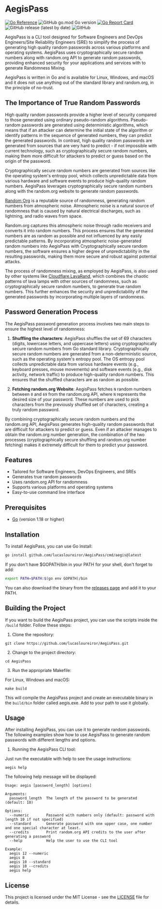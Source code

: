 # AegisPass

[![Go Reference](https://pkg.go.dev/badge/github.com/lucasloureiror/AegisPass/cmd/aegis.svg)](https://pkg.go.dev/github.com/lucasloureiror/AegisPass/cmd/aegis)
![GitHub go.mod Go version](https://img.shields.io/github/go-mod/go-version/lucasloureiror/AegisPass?style=flat-square)
[![Go Report Card](https://goreportcard.com/badge/github.com/lucasloureiror/AegisPass)](https://goreportcard.com/report/github.com/lucasloureiror/AegisPass)
![GitHub release (latest by date)](https://img.shields.io/github/v/release/lucasloureiror/AegisPass?style=flat-square)
![GitHub](https://img.shields.io/github/license/lucasloureiror/AegisPass)


AegisPass is a CLI tool designed for Software Engineers and DevOps Engineers/Site Reliability Engineers (SRE) to simplify the process of generating high quality random passwords across various platforms and operating systems. AegisPass uses cryptographically secure random numbers along with random.org API to generate random passwords, providing enhanced security for your applications and services with to generate Randomness Mixing.

AegisPass is written in Go and is available for Linux, Windows, and macOS and it does not use anything out of the standard library and random.org, in the principle of no-trust.

## The Importance of True Random Passwords

High quality random passwords provide a higher level of security compared to those generated using ordinary pseudo-random algorithms. Pseudo-random passwords are generated using deterministic algorithms, which means that if an attacker can determine the initial state of the algorithm or identify patterns in the sequence of generated numbers, they can predict the generated passwords. In contrast, high quality random passwords are generated from sources that are very hard to predict - if not impossible with current technology, such as cryptographically secure random numbers, making them more difficult for attackers to predict or guess based on the origin of the password.

Cryptographically secure random numbers are generated from sources like the operating system's entropy pool, which collects unpredictable data from various hardware and software events to produce high-quality random numbers. AegisPass leverages cryptographically secure random numbers along with the random.org website to generate random passwords.

[Random Org](https://www.random.org/) is a reputable source of randomness, generating random numbers from atmospheric noise. Atmospheric noise is a natural source of randomness that is caused by natural electrical discharges, such as lightning, and radio waves from space. 

Random.org captures this atmospheric noise through radio receivers and converts it into random numbers. This process ensures that the generated numbers are as random as possible and not influenced by any easily predictable patterns. By incorporating atmospheric noise-generated random numbers into AegisPass with Cryptographically secure random numbers, the software ensures a higher degree of unpredictability in the resulting passwords, making them more secure and robust against potential attacks.

The process of randomness mixing, as employed by AegisPass, is also used by other systems like [Cloudflare LavaRand](https://blog.cloudflare.com/lavarand-in-production-the-nitty-gritty-technical-details/), which combines the chaotic patterns of lava lamps with other sources of randomness, such as cryptographically secure random numbers, to generate true random numbers. This further enhances the security and unpredictability of the generated passwords by incorporating multiple layers of randomness.

## Password Generation Process

The AegisPass password generation process involves two main steps to ensure the highest level of randomness:

1. **Shuffling the characters**: AegisPass shuffles the set of 69 characters (digits, lowercase letters, and uppercase letters) using cryptographically secure random numbers from Go standard library. Cryptographically secure random numbers are generated from a non-deterministic source, such as the operating system's entropy pool. The OS entropy pool collects unpredictable data from various hardware events (e.g., keyboard presses, mouse movements) and software events (e.g., disk activity, network traffic) to produce high-quality random numbers. This ensures that the shuffled characters are as random as possible.

2. **Fetching random.org Website**: AegisPass fetches `N` random numbers between `0` and `69` from the random.org API, where `N` represents the desired size of your password. These numbers are used to pick characters from the previously shuffled set of characters, creating a truly random password.

By combining cryptographically secure random numbers and the random.org API, AegisPass generates high-quality random passwords that are difficult for attackers to predict or guess. Even if an attacker manages to obtain the random.org number generation, the combination of the two processes (cryptographically secure shuffling and random.org number fetching) makes it extremely difficult for them to predict your password.

## Features

- Tailored for Software Engineers, DevOps Engineers, and SREs
- Generates true random passwords
- Uses random.org API for randomness
- Supports various platforms and operating systems
- Easy-to-use command line interface

## Prerequisites

- [Go](https://golang.org/doc/install) (version 1.18 or higher)

## Installation

To install AegisPass, you can use Go Install:
  
  ```bash
  go install github.com/lucasloureiror/AegisPass/cmd/aegis@latest
  ```

If you don't have $GOPATH/bin in your PATH for your shell, don't forget to add:

  ```bash
  export PATH=$PATH:$(go env GOPATH)/bin
  ```

You can also download the binary from the [releases page](www.github.com/lucasloureiror/AegisPass/releases) and add it to your PATH.

## Building the Project

If you want to build the AegisPass project, you can use the scripts inside the `/build` folder. Follow these steps:

1. Clone the repository:

```
git clone https://github.com/lucasloureiror/AegisPass.git
```

2. Change to the project directory:

```
cd AegisPass
```

3. Run the appropriate Makefile:

For Linux, Windows and macOS:

```
make build
```

This will compile the AegisPass project and create an executable binary in the `build/bin` folder called aegis.exe. Add to your path to use it globally.

## Usage

After installing AegisPass, you can use it to generate random passwords. The following examples show how to use AegisPass to generate random passwords with different lengths and options.


1. Running the AegisPass CLI tool:

Just run the executable with help to see the usage instructions:

```
aegis help
```


The following help message will be displayed:

```
Usage: aegis [password_length] [options]

Arguments:
  password_length  The length of the password to be generated (default: 10)

Options:
  --numeric        Password with numbers only (default: password with length 10 if not specified)
  --standard       Generate password with one upper case, one number and one special character at least.
  --credits        Print random.org API credits to the user after generating a password
  --help           Help the user to use the CLI tool

Example:
  aegis 12 --numeric
  aegis 8
  aegis 10 --standard
  aegis 10 --credits
  aegis help
```

## License

This project is licensed under the MIT License - see the [LICENSE](LICENSE) file for details.

